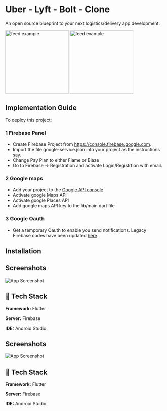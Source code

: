 # Uber - Lyft - Bolt - Clone

An open source blueprint to your next logistics/delivery app development.

<div>
<img src="https://github.com/seanFlutter/Resources/blob/main/gallery/bolt%20logo.png" alt="feed example" height="200">
<img src="https://github.com/seanFlutter/Resources/blob/main/gallery/uber%20logo.png" alt="feed example" width="200">
</div>


## Implementation Guide

To deploy this project:

### 1 Firebase Panel 
* Create Firebase Project from https://console.firebase.google.com.
* Import the file google-service.json into your project as the instructions say.
* Change Pay Plan to either Flame or Blaze
* Go to Firebase -> Registration and activate Login/Registrtion with email.

### 2 Google maps 
* Add your project to the [Google API console](https://console.cloud.google.com/apis?pli=1) 
* Activate google Maps API 
* Activate google Places API 
* Add google maps API key to the lib/main.dart file 

### 3 Google Oauth
* Get a temporary Oauth to enable you send notifications. Legacy Firebase codes have been updated [here](https://firebase.google.com/docs/cloud-messaging/migrate-v1).
## Installation


    
## Screenshots

![App Screenshot](https://via.placeholder.com/468x300?text=App+Screenshot+Here)

  
## 🚀 Tech Stack

**Framework:** Flutter

**Server:** Firebase

**IDE:** Android Studio





    
## Screenshots

![App Screenshot](https://via.placeholder.com/468x300?text=App+Screenshot+Here)

  
## 🚀 Tech Stack

**Framework:** Flutter

**Server:** Firebase

**IDE:** Android Studio


  
